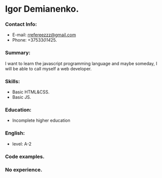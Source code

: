 # Igor Demianenko.

### Contact Info:

- E-mail: rrefereezzz@gmail.com
- Phone: +37533*014*25.

### Summary:

I want to learn the javascript programming language and maybe someday, I will be able to call myself a web developer.

### Skills:

- Basic HTML&CSS.
- Basic JS.

### Education:

- Incomplete higher education

### English:

- level: A-2

### Code examples.

### No experience.
